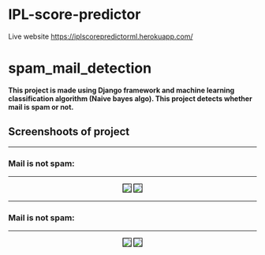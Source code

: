 # IPL-score-predictor
Live website
https://iplscorepredictorml.herokuapp.com/

# spam_mail_detection

<b>This project is made using Django framework and machine learning classification algorithm (Naive bayes algo). This project detects whether mail is spam or not.</b>

## Screenshoots of project
---
### Mail is not spam:
--------------------
<p align="center">
<img src="img7.png" style="border: 1px solid black" />
<img src="img6.png" style="border: 1px solid black" />
</p>


***
### Mail is not spam:
--------------------
<p align="center">
<img src="img8.png" style="border: 1px solid black" />
<img src="img5.png" style="border: 1px solid black" />
</p>

